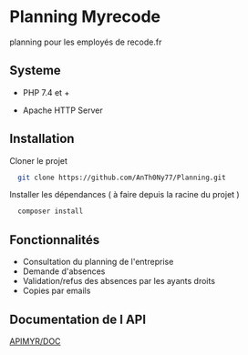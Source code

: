 
# Planning Myrecode

planning pour les employés de recode.fr 

## Systeme

- PHP 7.4 et +

- Apache HTTP Server


## Installation 

Cloner le projet

```bash
  git clone https://github.com/AnTh0Ny77/Planning.git
```

Installer les dépendances ( à faire depuis la racine du projet )

```bash
  composer install
```

## Fonctionnalités

- Consultation du planning de l'entreprise
- Demande d'absences
- Validation/refus des absences par les ayants droits
- Copies par emails

## Documentation de l API

[APIMYR/DOC](http://130.180.222.139:59085/api)

